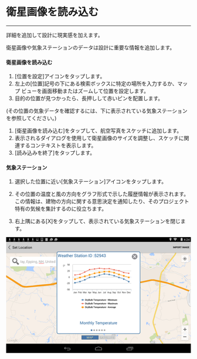 

# 衛星画像を読み込む

---

詳細を追加して設計に現実感を加えます。

衛星画像や気象ステーションのデータは設計に重要な情報を追加します。

#### 衛星画像を読み込む

1. [位置を設定]アイコンをタップします。
2. 左上の[位置]記号の下にある検索ボックスに特定の場所を入力するか、マップ ビューを画面移動またはズームして位置を設定します。
3. 目的の位置が見つかったら、長押しして赤いピンを配置します。

(その位置の気象データを確認するには、下に表示されている気象ステーションを参照してください。)

1. [衛星画像を読み込む]をタップして、航空写真をスケッチに追加します。
2. 表示されるダイアログを使用して衛星画像のサイズを調整し、スケッチに関連するコンテキストを表示します。
3. [読み込みを終了]をタップします。
#### 気象ステーション

1. 選択した位置に近い[気象ステーション]アイコンをタップします。

2. その位置の温度と風の方向をグラフ形式で示した履歴情報が表示されます。この情報は、建物の方向に関する意思決定を通知したり、そのプロジェクト特有の気候を集計するのに役立ちます。

3. 右上隅にある[X]をタップして、表示されている気象ステーションを閉じます。

![](Images/GUID-60F40397-82ED-4763-99D9-5CD765F57A01-low.png)

